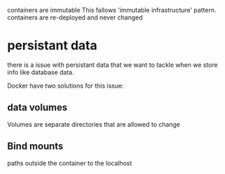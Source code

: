 containers are immutable
This fallows 'immutable infrastructure' pattern. containers are re-deployed and never changed

# persistant data
there is a issue with persistant data that we want to tackle when we store info like database data.

Docker have two solutions for this issue:

## data volumes
Volumes are separate directories that are allowed to change

## Bind mounts
paths outside the container to the localhost